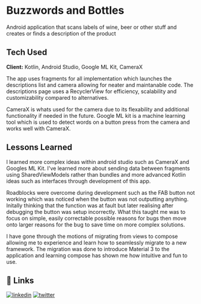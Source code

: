 
# Buzzwords and Bottles

Android application that scans labels of wine, beer or other stuff and creates or finds a description of the product


## Tech Used

**Client:** Kotlin, Android Studio, Google ML Kit, CameraX

The app uses fragments for all implementation which launches the descriptions list and camera allowing for neater and maintanable code. The descriptions page uses a RecyclerView for efficiency, scalability and customizability compared to alternatives.

CameraX is whats used for the camera due to its flexability and additional functionality if needed in the future. Google ML kit is a machine learning tool which is used to detect words on a button press from the camera and works well with CameraX.
## Lessons Learned

I learned more complex ideas within android studio such as CameraX and Googles ML Kit.
 I've learned more about sending data between fragments using SharedViewModels rather than bundles and more advanced Kotlin ideas such as interfaces through development of this app.

Roadblocks were overcome during development such as the FAB button not working which was noticed when the button was not outputting anything. Initally thinking that the function was at fault but later realising after debugging the button was setup incorrectly. What this taught me was to focus on simple, easily correctable possible reasons for bugs then move onto larger reasons for the bug to save time on more complex solutions.

I have gone through the motions of migrating from views to compose allowing me to experience and learn how to seamlessly migrate to a new framework. The migration was done to introduce Material 3 to the application and learning compose has shown me how intuitive and fun to use.


## 🔗 Links
[![linkedin](https://img.shields.io/badge/linkedin-0A66C2?style=for-the-badge&logo=linkedin&logoColor=white)](https://www.linkedin.com/in/dylan-champion/)
[![twitter](https://img.shields.io/badge/twitter-1DA1F2?style=for-the-badge&logo=twitter&logoColor=white)](https://x.com/dialn4murder)


